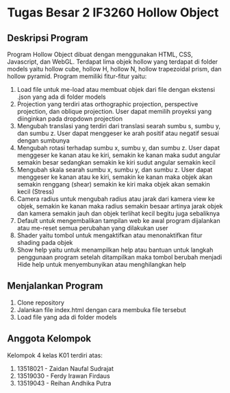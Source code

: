 # Tugas Besar 2 IF3260 Hollow Object

## Deskripsi Program
Program Hollow Object dibuat dengan menggunakan HTML, CSS, Javascript, dan WebGL. Terdapat lima objek hollow yang terdapat di folder models yaitu hollow cube, hollow H, hollow N, hollow trapezoidal prism, dan hollow pyramid. Program memiliki fitur-fitur yaitu:
1. Load file untuk me-load atau membuat objek dari file dengan ekstensi .json yang ada di folder models
2. Projection yang terdiri atas orthographic projection, perspective projection, dan oblique projection. User dapat memilih proyeksi yang diinginkan pada dropdown projection
3. Mengubah translasi yang terdiri dari translasi searah sumbu s, sumbu y, dan sumbu z. User dapat menggeser ke arah positif atau negatif sesuai dengan sumbunya
4. Mengubah rotasi terhadap sumbu x, sumbu y, dan sumbu z. User dapat menggeser ke kanan atau ke kiri, semakin ke kanan maka sudut angular semakin besar sedangkan semakin ke kiri sudut angular semakin kecil
5. Mengubah skala searah sumbu x, sumbu y, dan sumbu z. User dapat menggeser ke kanan atau ke kiri, semakin ke kanan maka objek akan semakin renggang (shear) semakin ke kiri maka objek akan semakin kecil (Stress)
6. Camera radius untuk mengubah radius atau jarak dari kamera view ke objek, semakin ke kanan maka radius semakin besaar artinya jarak objek dan kamera semakin jauh dan objek terlihat kecil begitu juga sebaliknya
7. Default untuk mengembalikan tampilan web ke awal program dijalankan atau me-reset semua perubahan yang dilakukan user
8. Shader yaitu tombol untuk mengaktifkan atau menonaktifkan fitur shading pada objek
9. Show help yaitu untuk menampilkan help atau bantuan untuk langkah penggunaan program setelah ditampilkan maka tombol berubah menjadi Hide help untuk menyembunyikan atau menghilangkan help 

## Menjalankan Program
1. Clone repository
2. Jalankan file index.html dengan cara membuka file tersebut
3. Load file yang ada di folder models

## Anggota Kelompok
Kelompok 4 kelas K01 terdiri atas:
1. 13518021 - Zaidan Naufal Sudrajat
2. 13519030 - Ferdy Irawan Firdaus
3. 13519043 - Reihan Andhika Putra
